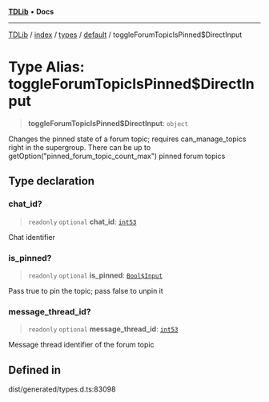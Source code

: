 [**TDLib**](../../../../../../README.md) • **Docs**

***

[TDLib](../../../../../../modules.md) / [index](../../../../../README.md) / [types](../../../README.md) / [default](../README.md) / toggleForumTopicIsPinned$DirectInput

# Type Alias: toggleForumTopicIsPinned$DirectInput

> **toggleForumTopicIsPinned$DirectInput**: `object`

Changes the pinned state of a forum topic; requires can_manage_topics right in the supergroup. There can be up to getOption("pinned_forum_topic_count_max") pinned forum topics

## Type declaration

### chat\_id?

> `readonly` `optional` **chat\_id**: [`int53`](int53.md)

Chat identifier

### is\_pinned?

> `readonly` `optional` **is\_pinned**: [`Bool$Input`](Bool$Input.md)

Pass true to pin the topic; pass false to unpin it

### message\_thread\_id?

> `readonly` `optional` **message\_thread\_id**: [`int53`](int53.md)

Message thread identifier of the forum topic

## Defined in

dist/generated/types.d.ts:83098
